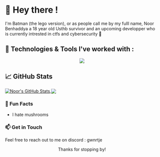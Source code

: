 

<h1 > 👋 Hey there ! </h1>

<p>
  I'm Batman (the lego version), or as people call me by my fulll name, Noor Benhaddya a 18 year old Usthb survivor and an upcoming developper who is currently intrested in ctfs and cybersecurity 🚀
</p>


##  🔧 Technologies & Tools I've worked with :
<p align="center">
<img src="https://skillicons.dev/icons?i=git,c,html,css,js,java,tailwind,react,nodejs,materialui,linux,solidity" />


## &#x1f4c8; GitHub Stats

<a href="https://github.com/Nooorrrr/Nooorrrr.git">
  <img align="center" src="https://github-readme-stats.vercel.app/api?username=Nooorrrr&hide_border=true&count_private=true&show_icons=true&theme=gotham" alt="Noor's GitHub Stats" />
</a>
<a href="https://github.com/Nooorrrr/Nooorrrr.git">
  <img align="center" src="https://github-readme-stats.vercel.app/api/top-langs/?username=Nooorrrr&hide_border=true&count_private=true&show_icons=true&theme=gotham&langs_count=3" />
</a>





### 🌟 Fun Facts

- I hate mushrooms

### 📫 Get in Touch

Feel free to reach out to me on discord : gwnrtje

<p align="center">Thanks for stopping by! </p>

